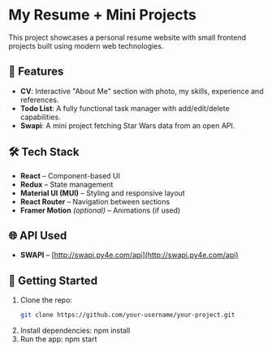 # My Resume + Mini Projects

This project showcases a personal resume website with small frontend projects built using modern web technologies.

## 🧾 Features

- **CV**: Interactive "About Me" section with photo, my skills, experience and references.
- **Todo List**: A fully functional task manager with add/edit/delete capabilities.
- **Swapi**: A mini project fetching Star Wars data from an open API.

## 🛠️ Tech Stack

- **React** – Component-based UI
- **Redux** – State management
- **Material UI (MUI)** – Styling and responsive layout
- **React Router** – Navigation between sections
- **Framer Motion** _(optional)_ – Animations (if used)

## 🌐 API Used

- **SWAPI** – [http://swapi.py4e.com/api](http://swapi.py4e.com/api)

## 🚀 Getting Started

1. Clone the repo:
   ```bash
   git clone https://github.com/your-username/your-project.git
   ```
2. Install dependencies: npm install
3. Run the app: npm start
